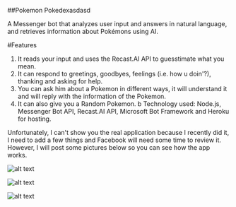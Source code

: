 ##Pokemon Pokedexasdasd

A Messenger bot that analyzes user input and answers in natural language, and retrieves information about Pokémons using AI.

#Features
1. It reads your input and uses the Recast.AI API to guesstimate what you mean.
2. It can respond to greetings, goodbyes, feelings (i.e. how u doin'?), thanking and asking for help.
3. You can ask him about a Pokemon in different ways, it will understand it and will reply with the information of the Pokemon.
4. It can also give you a Random Pokemon.
b
Technology used:
Node.js, Messenger Bot API, Recast.AI API, Microsoft Bot Framework and Heroku for hosting.

Unfortunately, I can't show you the real application because I recently did it, I need to add a few things and Facebook will need some time to review it. However, I will post some pictures below so you can see how the app works.

![alt text][logo]

[logo]: https://preview.ibb.co/fYsJgF/Selection_007.png "Pokebot1"

![alt text][logo]

[logo]: https://ibb.co/bwsvTv "Pokebot2"

![alt text][logo]

[logo]: https://ibb.co/dDDfva "Pokebot3"
